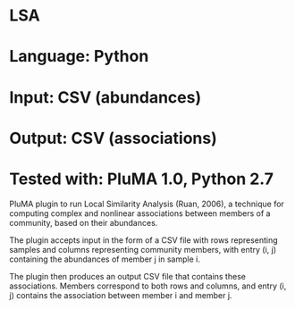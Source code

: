 # LSA
# Language: Python
# Input: CSV (abundances)
# Output: CSV (associations)
# Tested with: PluMA 1.0, Python 2.7

PluMA plugin to run Local Similarity Analysis (Ruan, 2006),
a technique for computing complex and nonlinear associations
between members of a community, based on their abundances.

The plugin accepts input in the form of a CSV file with rows
representing samples and columns representing community members,
with entry (i, j) containing the abundances of member j in sample i.

The plugin then produces an output CSV file that contains
these associations.  Members correspond to both rows and columns,
and entry (i, j) contains the association between member i and member j.
